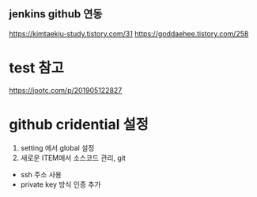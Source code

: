 ## jenkins github 연동
https://kimtaekju-study.tistory.com/31
https://goddaehee.tistory.com/258

# test 참고
https://jootc.com/p/201905122827

# github cridential 설정
1) setting 에서 global 설정
2) 새로운 ITEM에서 소스코드 관리, git
- ssh 주소 사용
- private key 방식 인증 추가